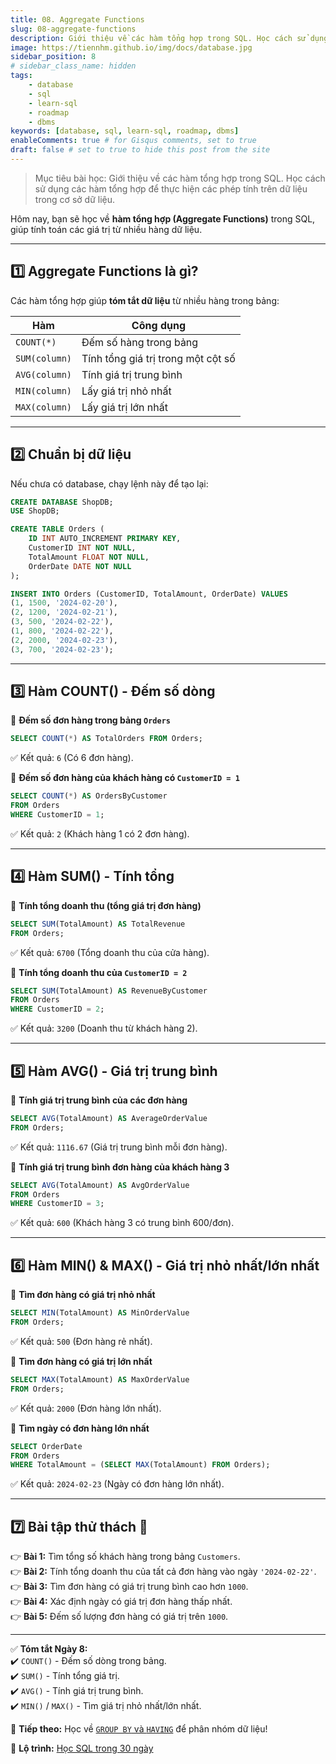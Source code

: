 ```yaml
---
title: 08. Aggregate Functions
slug: 08-aggregate-functions
description: Giới thiệu về các hàm tổng hợp trong SQL. Học cách sử dụng các hàm tổng hợp để thực hiện các phép tính trên dữ liệu trong cơ sở dữ liệu.
image: https://tiennhm.github.io/img/docs/database.jpg
sidebar_position: 8
# sidebar_class_name: hidden
tags:
    - database
    - sql
    - learn-sql
    - roadmap
    - dbms
keywords: [database, sql, learn-sql, roadmap, dbms]
enableComments: true # for Gisqus comments, set to true
draft: false # set to true to hide this post from the site
---
```


> Mục tiêu bài học: Giới thiệu về các hàm tổng hợp trong SQL. Học cách sử dụng các hàm tổng hợp để thực hiện các phép tính trên dữ liệu trong cơ sở dữ liệu.

Hôm nay, bạn sẽ học về **hàm tổng hợp (Aggregate Functions)** trong SQL, giúp tính toán các giá trị từ nhiều hàng dữ liệu.  

---

## **1️⃣ Aggregate Functions là gì?**  
Các hàm tổng hợp giúp **tóm tắt dữ liệu** từ nhiều hàng trong bảng:  

| Hàm           | Công dụng                          |
|---------------|------------------------------------|
| `COUNT(*)`    | Đếm số hàng trong bảng             |
| `SUM(column)` | Tính tổng giá trị trong một cột số |
| `AVG(column)` | Tính giá trị trung bình            |
| `MIN(column)` | Lấy giá trị nhỏ nhất               |
| `MAX(column)` | Lấy giá trị lớn nhất               |

---

## **2️⃣ Chuẩn bị dữ liệu**  
Nếu chưa có database, chạy lệnh này để tạo lại:  

```sql
CREATE DATABASE ShopDB;
USE ShopDB;

CREATE TABLE Orders (
    ID INT AUTO_INCREMENT PRIMARY KEY,
    CustomerID INT NOT NULL,
    TotalAmount FLOAT NOT NULL,
    OrderDate DATE NOT NULL
);

INSERT INTO Orders (CustomerID, TotalAmount, OrderDate) VALUES
(1, 1500, '2024-02-20'),
(2, 1200, '2024-02-21'),
(3, 500, '2024-02-22'),
(1, 800, '2024-02-22'),
(2, 2000, '2024-02-23'),
(3, 700, '2024-02-23');
```

---

## **3️⃣ Hàm COUNT() - Đếm số dòng**  
📌 **Đếm số đơn hàng trong bảng `Orders`**  
```sql
SELECT COUNT(*) AS TotalOrders FROM Orders;
```
✅ Kết quả: `6` (Có 6 đơn hàng).  

📌 **Đếm số đơn hàng của khách hàng có `CustomerID = 1`**  
```sql
SELECT COUNT(*) AS OrdersByCustomer 
FROM Orders 
WHERE CustomerID = 1;
```
✅ Kết quả: `2` (Khách hàng 1 có 2 đơn hàng).  

---

## **4️⃣ Hàm SUM() - Tính tổng**  
📌 **Tính tổng doanh thu (tổng giá trị đơn hàng)**  
```sql
SELECT SUM(TotalAmount) AS TotalRevenue 
FROM Orders;
```
✅ Kết quả: `6700` (Tổng doanh thu của cửa hàng).  

📌 **Tính tổng doanh thu của `CustomerID = 2`**  
```sql
SELECT SUM(TotalAmount) AS RevenueByCustomer 
FROM Orders 
WHERE CustomerID = 2;
```
✅ Kết quả: `3200` (Doanh thu từ khách hàng 2).  

---

## **5️⃣ Hàm AVG() - Giá trị trung bình**  
📌 **Tính giá trị trung bình của các đơn hàng**  
```sql
SELECT AVG(TotalAmount) AS AverageOrderValue 
FROM Orders;
```
✅ Kết quả: `1116.67` (Giá trị trung bình mỗi đơn hàng).  

📌 **Tính giá trị trung bình đơn hàng của khách hàng 3**  
```sql
SELECT AVG(TotalAmount) AS AvgOrderValue 
FROM Orders 
WHERE CustomerID = 3;
```
✅ Kết quả: `600` (Khách hàng 3 có trung bình 600/đơn).  

---

## **6️⃣ Hàm MIN() & MAX() - Giá trị nhỏ nhất/lớn nhất**  
📌 **Tìm đơn hàng có giá trị nhỏ nhất**  
```sql
SELECT MIN(TotalAmount) AS MinOrderValue 
FROM Orders;
```
✅ Kết quả: `500` (Đơn hàng rẻ nhất).  

📌 **Tìm đơn hàng có giá trị lớn nhất**  
```sql
SELECT MAX(TotalAmount) AS MaxOrderValue 
FROM Orders;
```
✅ Kết quả: `2000` (Đơn hàng lớn nhất).  

📌 **Tìm ngày có đơn hàng lớn nhất**  
```sql
SELECT OrderDate 
FROM Orders 
WHERE TotalAmount = (SELECT MAX(TotalAmount) FROM Orders);
```
✅ Kết quả: `2024-02-23` (Ngày có đơn hàng lớn nhất).  

---

## **7️⃣ Bài tập thử thách 🚀**  
👉 **Bài 1:** Tìm tổng số khách hàng trong bảng `Customers`.  
👉 **Bài 2:** Tính tổng doanh thu của tất cả đơn hàng vào ngày `'2024-02-22'`.  
👉 **Bài 3:** Tìm đơn hàng có giá trị trung bình cao hơn `1000`.  
👉 **Bài 4:** Xác định ngày có giá trị đơn hàng thấp nhất.  
👉 **Bài 5:** Đếm số lượng đơn hàng có giá trị trên `1000`.  

---

✅ **Tóm tắt Ngày 8:**  
✔️ `COUNT()` - Đếm số dòng trong bảng.  
✔️ `SUM()` - Tính tổng giá trị.  
✔️ `AVG()` - Tính giá trị trung bình.  
✔️ `MIN()` / `MAX()` - Tìm giá trị nhỏ nhất/lớn nhất.  

🚀 **Tiếp theo:** Học về [`GROUP BY` và `HAVING`](09.%20GROUP%20BY%20-%20HAVING.md) để phân nhóm dữ liệu!

📌 **Lộ trình:** [Học SQL trong 30 ngày](00.%2030-Day%20SQL%20Learning%20Roadmap.md)